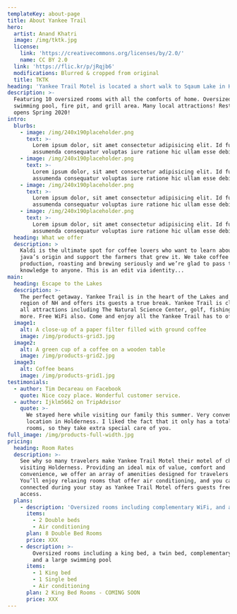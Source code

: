 ```yaml
---
templateKey: about-page
title: About Yankee Trail
hero:
  artist: Anand Khatri
  image: /img/tktk.jpg
  license:
    link: 'https://creativecommons.org/licenses/by/2.0/'
    name: CC BY 2.0
  link: 'https://flic.kr/p/jRqjb6'
  modifications: Blurred & cropped from original
  title: TKTK
heading: 'Yankee Trail Motel is located a short walk to Sqaum Lake in Holderness, NH'
description: >-
  Featuring 10 oversized rooms with all the comforts of home. Oversized outdoor
  swimming pool, fire pit, and grill area. Many local attractions! Restaurant
  opens Spring 2020!
intro:
  blurbs:
    - image: /img/240x190placeholder.png
      text: >-
        Lorem ipsum dolor, sit amet consectetur adipisicing elit. Id fuga beatae
        assumenda consequatur voluptas iure ratione hic ullam esse debitis.
    - image: /img/240x190placeholder.png
      text: >-
        Lorem ipsum dolor, sit amet consectetur adipisicing elit. Id fuga beatae
        assumenda consequatur voluptas iure ratione hic ullam esse debitis.
    - image: /img/240x190placeholder.png
      text: >-
        Lorem ipsum dolor, sit amet consectetur adipisicing elit. Id fuga beatae
        assumenda consequatur voluptas iure ratione hic ullam esse debitis.
    - image: /img/240x190placeholder.png
      text: >-
        Lorem ipsum dolor, sit amet consectetur adipisicing elit. Id fuga beatae
        assumenda consequatur voluptas iure ratione hic ullam esse debitis.
  heading: What we offer
  description: >
    Kaldi is the ultimate spot for coffee lovers who want to learn about their
    java’s origin and support the farmers that grew it. We take coffee
    production, roasting and brewing seriously and we’re glad to pass that
    knowledge to anyone. This is an edit via identity...
main:
  heading: Escape to the Lakes
  description: >-
    The perfect getaway. Yankee Trail is in the heart of the Lakes and Mountain
    region of NH and offers its guests a true break. Yankee Trail is close to
    all attractions including The Natural Science Center, golf, fishing and much
    more. Free WiFi also. Come and enjoy all the Yankee Trail has to offer.
  image1:
    alt: A close-up of a paper filter filled with ground coffee
    image: /img/products-grid3.jpg
  image2:
    alt: A green cup of a coffee on a wooden table
    image: /img/products-grid2.jpg
  image3:
    alt: Coffee beans
    image: /img/products-grid1.jpg
testimonials:
  - author: Tim Decareau on Facebook
    quote: Nice cozy place. Wonderful customer service.
  - author: Ijklm5662 on TripAdvisor
    quote: >-
      We stayed here while visiting our family this summer. Very convenient
      location in Holderness. I liked the fact that it only has a total of 10
      rooms, so they take extra special care of you.
full_image: /img/products-full-width.jpg
pricing:
  heading: Room Rates
  description: >-
    See why so many travelers make Yankee Trail Motel their motel of choice when
    visiting Holderness. Providing an ideal mix of value, comfort and
    convenience, we offer an array of amenities designed for travelers like you.
    You’ll enjoy relaxing rooms that offer air conditioning, and you can stay
    connected during your stay as Yankee Trail Motel offers guests free internet
    access.
  plans:
    - description: 'Oversized rooms including complementary WiFi, and a large swimming pool'
      items:
        - 2 Double beds
        - Air conditioning
      plan: 8 Double Bed Rooms
      price: XXX
    - description: >-
        Oversized rooms including a king bed, a twin bed, complementary WiFi,
        and a large swimming pool
      items:
        - 1 King bed
        - 1 Single bed
        - Air conditioning
      plan: 2 King Bed Rooms - COMING SOON
      price: XXX
---
```


